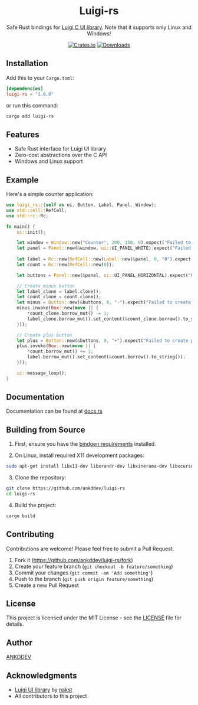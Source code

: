 <div align="center">

# Luigi-rs

Safe Rust bindings for [Luigi C UI library](https://github.com/nakst/luigi). Note that it supports only Linux and Windows!

[![Crates.io](https://img.shields.io/crates/v/luigi-rs.svg)](https://crates.io/crates/luigi-rs)
[![Downloads](https://img.shields.io/crates/d/luigi-rs.svg)](https://crates.io/crates/luigi-rs)

</div>

## Installation

Add this to your `Cargo.toml`:

```toml
[dependencies]
luigi-rs = "1.0.0"
```
or run this command:
```bash
cargo add luigi-rs
```

## Features

- Safe Rust interface for Luigi UI library
- Zero-cost abstractions over the C API
- Windows and Linux support

## Example

Here's a simple counter application:

```rust
use luigi_rs::{self as ui, Button, Label, Panel, Window};
use std::cell::RefCell;
use std::rc::Rc;

fn main() {
    ui::init();

    let window = Window::new("Counter", 200, 150, 0).expect("Failed to create window");
    let panel = Panel::new(&window, ui::UI_PANEL_WHITE).expect("Failed to create panel");
    
    let label = Rc::new(RefCell::new(Label::new(&panel, 0, "0").expect("Failed to create label")));
    let count = Rc::new(RefCell::new(0));

    let buttons = Panel::new(&panel, ui::UI_PANEL_HORIZONTAL).expect("Failed to create buttons panel");

    // Create minus button
    let label_clone = label.clone();
    let count_clone = count.clone();
    let minus = Button::new(&buttons, 0, "-").expect("Failed to create minus button");
    minus.invoke(Box::new(move || {
        *count_clone.borrow_mut() -= 1;
        label_clone.borrow_mut().set_content(&count_clone.borrow().to_string());
    }));

    // Create plus button
    let plus = Button::new(&buttons, 0, "+").expect("Failed to create plus button");
    plus.invoke(Box::new(move || {
        *count.borrow_mut() += 1;
        label.borrow_mut().set_content(&count.borrow().to_string());
    }));

    ui::message_loop();
}
```

## Documentation

Documentation can be found at [docs.rs](https://docs.rs/luigi-rs)

## Building from Source

1. First, ensure you have the [bindgen requirements](https://rust-lang.github.io/rust-bindgen/requirements.html) installed.

2. On Linux, install required X11 development packages:
```bash
sudo apt-get install libx11-dev libxrandr-dev libxinerama-dev libxcursor-dev
```

3. Clone the repository:
```bash
git clone https://github.com/ankddev/luigi-rs
cd luigi-rs
```

4. Build the project:
```bash
cargo build
```

## Contributing

Contributions are welcome! Please feel free to submit a Pull Request.

1. Fork it (https://github.com/ankddev/luigi-rs/fork)
2. Create your feature branch (`git checkout -b feature/something`)
3. Commit your changes (`git commit -am 'Add something'`)
4. Push to the branch (`git push origin feature/something`)
5. Create a new Pull Request

## License

This project is licensed under the MIT License - see the [LICENSE](LICENSE) file for details.

## Author

[ANKDDEV](https://github.com/ankddev)

## Acknowledgments

- [Luigi UI library](https://github.com/nakst/luigi) by [nakst](https://github.com/nakst)
- All contributors to this project
